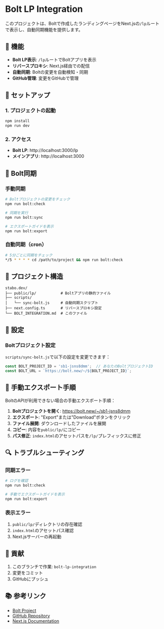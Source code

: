 # Bolt LP Integration

このプロジェクトは、Boltで作成したランディングページをNext.jsの`/lp`ルートで表示し、自動同期機能を提供します。

## 🎯 機能

- **Bolt LP表示**: `/lp`ルートでBoltアプリを表示
- **リバースプロキシ**: Next.js経由での配信
- **自動同期**: Boltの変更を自動検知・同期
- **GitHub管理**: 変更をGitHubで管理

## 🚀 セットアップ

### 1. プロジェクトの起動

```bash
npm install
npm run dev
```

### 2. アクセス

- **Bolt LP**: http://localhost:3000/lp
- **メインアプリ**: http://localhost:3000

## 🔄 Bolt同期

### 手動同期

```bash
# Boltプロジェクトの変更をチェック
npm run bolt:check

# 同期を実行
npm run bolt:sync

# エクスポートガイドを表示
npm run bolt:export
```

### 自動同期（cron）

```bash
# 5分ごとに同期をチェック
*/5 * * * * cd /path/to/project && npm run bolt:check
```

## 📁 プロジェクト構造

```
stabo.dev/
├── public/lp/           # Boltアプリの静的ファイル
├── scripts/
│   └── sync-bolt.js     # 自動同期スクリプト
├── next.config.ts       # リバースプロキシ設定
└── BOLT_INTEGRATION.md  # このファイル
```

## 🔧 設定

### Boltプロジェクト設定

`scripts/sync-bolt.js`で以下の設定を変更できます：

```javascript
const BOLT_PROJECT_ID = 'sb1-jsns8dmm';  // あなたのBoltプロジェクトID
const BOLT_URL = `https://bolt.new/~/${BOLT_PROJECT_ID}`;
```

## 📝 手動エクスポート手順

BoltのAPIが利用できない場合の手動エクスポート手順：

1. **Boltプロジェクトを開く**: https://bolt.new/~/sb1-jsns8dmm
2. **エクスポート**: "Export"または"Download"ボタンをクリック
3. **ファイル展開**: ダウンロードしたファイルを展開
4. **コピー**: 内容を`public/lp/`にコピー
5. **パス修正**: `index.html`のアセットパスを`/lp/`プレフィックスに修正

## 🔍 トラブルシューティング

### 同期エラー

```bash
# ログを確認
npm run bolt:check

# 手動でエクスポートガイドを表示
npm run bolt:export
```

### 表示エラー

1. `public/lp/`ディレクトリの存在確認
2. `index.html`のアセットパス確認
3. Next.jsサーバーの再起動

## 🤝 貢献

1. このブランチで作業: `bolt-lp-integration`
2. 変更をコミット
3. GitHubにプッシュ

## 📚 参考リンク

- [Bolt Project](https://bolt.new/~/sb1-jsns8dmm)
- [GitHub Repository](https://github.com/Ayth-bit/stabo.dev)
- [Next.js Documentation](https://nextjs.org/docs)
